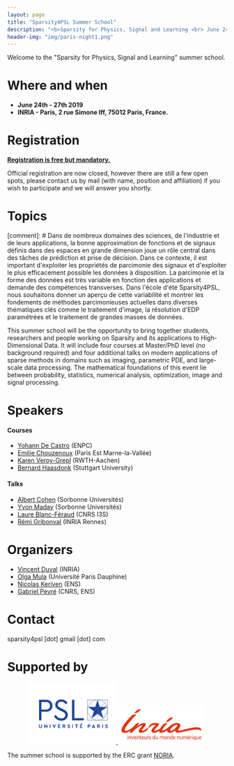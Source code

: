 ```yaml
---
layout: page
title: "Sparsity4PSL Summer School"
description: "<b>Sparsity for Physics, Signal and Learning <br> June 24th - 27th 2019</b>"
header-img: "img/paris-night1.png"
---
```


Welcome to the "Sparsity for Physics, Signal and Learning" summer school.

Where and when
============================

  * **June 24th - 27th 2019**
  * **INRIA - Paris, 2 rue Simone Iff, 75012 Paris, France.**

Registration
============================

**[Registration is free but mandatory.](/registration)**

Official registration are now closed, however there are still a few open spots, please contact us by mail (with name, position and affiliation) if you wish to participate and we will answer you shortly.

Topics
===========================
[comment]: # Dans de nombreux domaines des sciences, de l'industrie et de leurs applications, la bonne approximation de fonctions et de signaux définis dans des espaces en grande dimension joue un rôle central dans des tâches de prédiction et prise de décision. Dans ce contexte, il est important d'exploiter les propriétés de parcimonie des signaux et d'exploiter le plus efficacement possible les données à disposition. La parcimonie et la forme des données est très variable en fonction des applications et demande des compétences transverses. Dans l'école d'été Sparsity4PSL, nous souhaitons donner un aperçu de cette variabilité et montrer les fondements de méthodes parcimonieuses actuelles dans diverses thématiques clés comme le traitement d'image, la résolution d'EDP paramétrées et le traitement de grandes masses de données.

This summer school will be the opportunity to bring together students, researchers and people working on Sparsity and its applications to High-Dimensional Data. It will include four courses at Master/PhD level (no background required) and four additional talks on modern applications of sparse methods in domains such as imaging, parametric PDE, and large-scale data processing. The mathematical foundations of this event lie between probability, statistics, numerical analysis, optimization, image and signal processing.

Speakers
===========================
#### Courses
* [Yohann De Castro](https://ydecastro.github.io/) (ENPC)
* [Emilie Chouzenoux](http://www-syscom.univ-mlv.fr/~chouzeno/) (Paris Est Marne-la-Vallée)
* [Karen Veroy-Grepl](https://www.aices.rwth-aachen.de/en/about-aices/people/principal-investigators/details-zur-person/veroy-grepl) (RWTH-Aachen)
* [Bernard Haasdonk](https://www.ians.uni-stuttgart.de/institute/team/Haasdonk-00005/) (Stuttgart University)

#### Talks
* [Albert Cohen](https://www.ljll.math.upmc.fr/cohen/) (Sorbonne Universités)
* [Yvon Maday](https://www.ljll.math.upmc.fr/maday/) (Sorbonne Universités)
* [Laure Blanc-Féraud](http://www-sop.inria.fr/members/Laure.Blanc_Feraud/) (CNRS I3S)
* [Rémi Gribonval](https://people.irisa.fr/Remi.Gribonval/) (INRIA Rennes)

Organizers
===========================
* [Vincent Duval](https://who.rocq.inria.fr/Vincent.Duval/index.html) (INRIA)
* [Olga Mula](https://www.ceremade.dauphine.fr/~mula/) (Université Paris Dauphine)
* [Nicolas Keriven](https://nkeriven.github.io/) (ENS)
* [Gabriel Peyré](http://www.gpeyre.com/) (CNRS, ENS)

Contact
===========================

sparsity4psl [dot] gmail [dot] com

Supported by
===========================


<p align="center">

<a href="https://www.psl.eu/">
<img width="200" src="img/logo-psl.jpg"/>
</a>
<a href="https://www.psl.eu/">
<img width="200" src="img/logo-inria.jpg"/>
</a>

</p>

The summer school is supported by the ERC grant [NORIA](http://www.gpeyre.com/noria).

